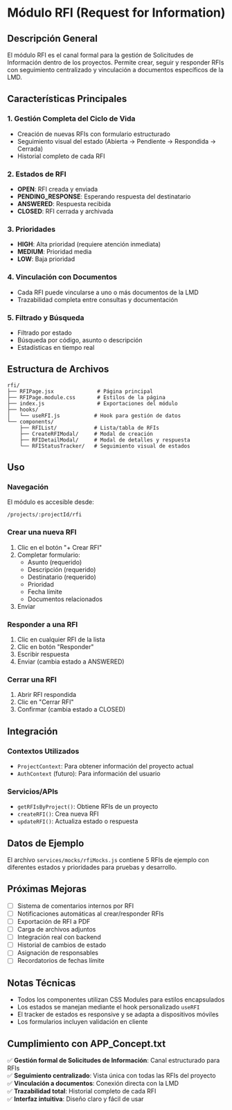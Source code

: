 # Módulo RFI (Request for Information)

## Descripción General

El módulo RFI es el canal formal para la gestión de Solicitudes de Información dentro de los proyectos. Permite crear, seguir y responder RFIs con seguimiento centralizado y vinculación a documentos específicos de la LMD.

## Características Principales

### 1. **Gestión Completa del Ciclo de Vida**
- Creación de nuevas RFIs con formulario estructurado
- Seguimiento visual del estado (Abierta → Pendiente → Respondida → Cerrada)
- Historial completo de cada RFI

### 2. **Estados de RFI**
- **OPEN**: RFI creada y enviada
- **PENDING_RESPONSE**: Esperando respuesta del destinatario
- **ANSWERED**: Respuesta recibida
- **CLOSED**: RFI cerrada y archivada

### 3. **Prioridades**
- **HIGH**: Alta prioridad (requiere atención inmediata)
- **MEDIUM**: Prioridad media
- **LOW**: Baja prioridad

### 4. **Vinculación con Documentos**
- Cada RFI puede vincularse a uno o más documentos de la LMD
- Trazabilidad completa entre consultas y documentación

### 5. **Filtrado y Búsqueda**
- Filtrado por estado
- Búsqueda por código, asunto o descripción
- Estadísticas en tiempo real

## Estructura de Archivos

```
rfi/
├── RFIPage.jsx              # Página principal
├── RFIPage.module.css       # Estilos de la página
├── index.js                 # Exportaciones del módulo
├── hooks/
│   └── useRFI.js           # Hook para gestión de datos
└── components/
    ├── RFIList/            # Lista/tabla de RFIs
    ├── CreateRFIModal/     # Modal de creación
    ├── RFIDetailModal/     # Modal de detalles y respuesta
    └── RFIStatusTracker/   # Seguimiento visual de estados
```

## Uso

### Navegación
El módulo es accesible desde:
```
/projects/:projectId/rfi
```

### Crear una nueva RFI
1. Clic en el botón "+ Crear RFI"
2. Completar formulario:
   - Asunto (requerido)
   - Descripción (requerido)
   - Destinatario (requerido)
   - Prioridad
   - Fecha límite
   - Documentos relacionados
3. Enviar

### Responder a una RFI
1. Clic en cualquier RFI de la lista
2. Clic en botón "Responder"
3. Escribir respuesta
4. Enviar (cambia estado a ANSWERED)

### Cerrar una RFI
1. Abrir RFI respondida
2. Clic en "Cerrar RFI"
3. Confirmar (cambia estado a CLOSED)

## Integración

### Contextos Utilizados
- `ProjectContext`: Para obtener información del proyecto actual
- `AuthContext` (futuro): Para información del usuario

### Servicios/APIs
- `getRFIsByProject()`: Obtiene RFIs de un proyecto
- `createRFI()`: Crea nueva RFI
- `updateRFI()`: Actualiza estado o respuesta

## Datos de Ejemplo

El archivo `services/mocks/rfiMocks.js` contiene 5 RFIs de ejemplo con diferentes estados y prioridades para pruebas y desarrollo.

## Próximas Mejoras

- [ ] Sistema de comentarios internos por RFI
- [ ] Notificaciones automáticas al crear/responder RFIs
- [ ] Exportación de RFI a PDF
- [ ] Carga de archivos adjuntos
- [ ] Integración real con backend
- [ ] Historial de cambios de estado
- [ ] Asignación de responsables
- [ ] Recordatorios de fechas límite

## Notas Técnicas

- Todos los componentes utilizan CSS Modules para estilos encapsulados
- Los estados se manejan mediante el hook personalizado `useRFI`
- El tracker de estados es responsive y se adapta a dispositivos móviles
- Los formularios incluyen validación en cliente

## Cumplimiento con APP_Concept.txt

✅ **Gestión formal de Solicitudes de Información**: Canal estructurado para RFIs  
✅ **Seguimiento centralizado**: Vista única con todas las RFIs del proyecto  
✅ **Vinculación a documentos**: Conexión directa con la LMD  
✅ **Trazabilidad total**: Historial completo de cada RFI  
✅ **Interfaz intuitiva**: Diseño claro y fácil de usar

